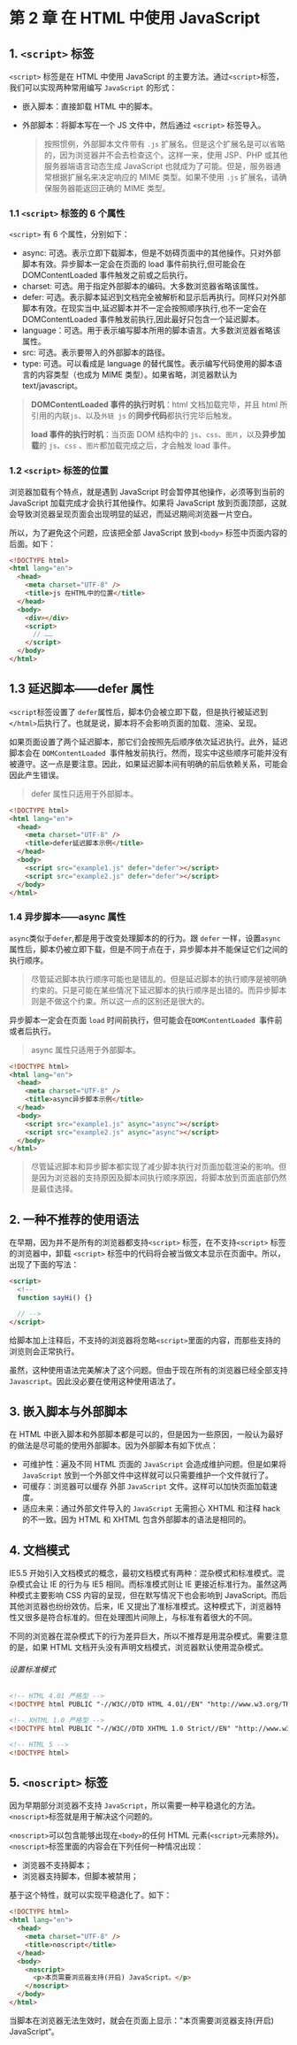 # 第 2 章 在 HTML 中使用 JavaScript

## 1. `<script>` 标签

`<script>` 标签是在 HTML 中使用 JavaScript 的主要方法。通过`<script>`标签，我们可以实现两种常用编写 `JavaScript` 的形式：

- 嵌入脚本：直接卸载 HTML 中的脚本。

- 外部脚本：将脚本写在一个 JS 文件中，然后通过 `<script>` 标签导入。

  > 按照惯例，外部脚本文件带有 `.js` 扩展名。但是这个扩展名是可以省略的，因为浏览器并不会去检查这个。这样一来，使用 JSP、PHP 或其他服务器端语言动态生成 JavaScript 也就成为了可能。但是，服务器通常根据扩展名来决定响应的 MIME 类型。如果不使用 `.js` 扩展名，请确保服务器能返回正确的 MIME 类型。

### 1.1 `<script>` 标签的 6 个属性

`<script>` 有 6 个属性，分别如下：

- async: 可选。表示立即下载脚本，但是不妨碍页面中的其他操作。只对外部脚本有效。异步脚本一定会在页面的 load 事件前执行,但可能会在 DOMContentLoaded 事件触发之前或之后执行。
- charset: 可选。用于指定外部脚本的编码。大多数浏览器省略该属性。
- defer: 可选。表示脚本延迟到文档完全被解析和显示后再执行。同样只对外部脚本有效。在现实当中,延迟脚本并不一定会按照顺序执行,也不一定会在 DOMContentLoaded 事件触发前执行,因此最好只包含一个延迟脚本。
- language：可选。用于表示编写脚本所用的脚本语言。大多数浏览器省略该属性。
- src: 可选。表示要带入的外部脚本的路径。
- type: 可选。可以看成是 language 的替代属性。表示编写代码使用的脚本语言的内容类型（也成为 MIME 类型）。如果省略，浏览器默认为 text/javascript。

> **DOMContentLoaded 事件的执行时机**：html 文档加载完毕，并且 html 所引用的内联`js`、以及`外链 js` 的**同步代码**都执行完毕后触发。
>
> **load 事件的执行时机**：当页面 DOM 结构中的 `js`、`css`、`图片`，以及**异步加载**的 `js`、`css` 、`图片`都加载完成之后，才会触发 load 事件。

### 1.2 `<script>` 标签的位置

浏览器加载有个特点，就是遇到 JavaScript 时会暂停其他操作，必须等到当前的 JavaScript 加载完成才会执行其他操作。如果将 JavaScript 放到页面顶部，这就会导致浏览器呈现页面会出现明显的延迟，而延迟期间浏览器一片空白。

所以，为了避免这个问题，应该把全部 JavaScript 放到`<body>` 标签中页面内容的后面。如下：

```html
<!DOCTYPE html>
<html lang="en">
  <head>
    <meta charset="UTF-8" />
    <title>js 在HTML中的位置</title>
  </head>
  <body>
    <div></div>
    <script>
      // ……
    </script>
  </body>
</html>
```

## 1.3 延迟脚本——defer 属性

`<script`标签设置了 `defer`属性后，脚本仍会被立即下载，但是执行被延迟到`</html>`后执行了。也就是说，脚本将不会影响页面的加载、渲染、呈现。

如果页面设置了两个延迟脚本，那它们会按照先后顺序依次延迟执行。此外，延迟脚本会在 `DOMContentLoaded `事件触发前执行。然而，现实中这些顺序可能并没有被遵守。这一点是要注意。因此，如果延迟脚本间有明确的前后依赖关系，可能会因此产生错误。

> defer 属性只适用于外部脚本。

```html
<!DOCTYPE html>
<html lang="en">
  <head>
    <meta charset="UTF-8" />
    <title>defer延迟脚本示例</title>
  </head>
  <body>
    <script src="example1.js" defer="defer"></script>
    <script src="example2.js" defer="defer"></script>
  </body>
</html>
```

### 1.4 异步脚本——async 属性

`async`类似于`defer`,都是用于改变处理脚本的的行为。跟 `defer` 一样，设置`async` 属性后，脚本仍被立即下载，但是不同于点在于，异步脚本并不能保证它们之间的执行顺序。

> 尽管延迟脚本执行顺序可能也是错乱的。但是延迟脚本的执行顺序是被明确约束的。只是可能在某些情况下延迟脚本的执行顺序是出错的。而异步脚本则是不做这个约束。所以这一点的区别还是很大的。

异步脚本一定会在页面 `load` 时间前执行，但可能会在`DOMContentLoaded `事件前或者后执行。

> async 属性只适用于外部脚本。

```html
<!DOCTYPE html>
<html lang="en">
  <head>
    <meta charset="UTF-8" />
    <title>async异步脚本示例</title>
  </head>
  <body>
    <script src="example1.js" async="async"></script>
    <script src="example2.js" async="async"></script>
  </body>
</html>
```

> 尽管延迟脚本和异步脚本都实现了减少脚本执行对页面加载渲染的影响。但是因为浏览器的支持原因及脚本间执行顺序原因，将脚本放到页面底部仍然是最佳选择。

## 2. 一种不推荐的使用语法

在早期，因为并不是所有的浏览器都支持`<script>` 标签，在不支持`<script>` 标签的浏览器中，卸载 `<script>` 标签中的代码将会被当做文本显示在页面中。所以，出现了下面的写法：

```html
<script>
  <!--
  function sayHi() {}

  // -->
</script>
```

给脚本加上注释后，不支持的浏览器将忽略`<script>`里面的内容，而那些支持的浏览则会正常执行。

虽然，这种使用语法完美解决了这个问题。但由于现在所有的浏览器已经全部支持 `Javascript`。因此没必要在使用这种使用语法了。

## 3. 嵌入脚本与外部脚本

在 HTML 中嵌入脚本和外部脚本都是可以的，但是因为一些原因，一般认为最好的做法是尽可能的使用外部脚本。因为外部脚本有如下优点：

- 可维护性：遍及不同 HTML 页面的 `JavaScript` 会造成维护问题。但是如果将 `JavaScript` 放到一个外部文件中这样就可以只需要维护一个文件就行了。
- 可缓存：浏览器可以缓存 外部 `JavaScript` 文件。这样可以加快页面加载速度。
- 适应未来：通过外部文件导入的 `JavaScript` 无需担心 XHTML 和注释 hack 的不一致。因为 HTML 和 XHTML 包含外部脚本的语法是相同的。

## 4. 文档模式

IE5.5 开始引入文档模式的概念，最初文档模式有两种：混杂模式和标准模式。混杂模式会让 IE 的行为与 IE5 相同。而标准模式则让 IE 更接近标准行为。虽然这两种模式主要影响 CSS 内容的呈现，但在默写情况下也会影响到 JavaScript。而后其他浏览器也纷纷效仿。后来，IE 又提出了准标准模式。这种模式下，浏览器特性又很多是符合标准的。但在处理图片间隙上，与标准有着很大的不同。

不同的浏览器在混杂模式下的行为差异巨大，所以不推荐是用混杂模式。需要注意的是，如果 HTML 文档开头没有声明文档模式，浏览器默认使用混杂模式。

###### 设置标准模式

```html
<!-- HTML 4.01 严格型 -->
<!DOCTYPE html PUBLIC "-//W3C//DTD HTML 4.01//EN" "http://www.w3.org/TR/html4/strict.dtd">

<!-- XHTML 1.0 严格型 -->
<!DOCTYPE html PUBLIC "-//W3C//DTD XHTML 1.0 Strict//EN" "http://www.w3.org/TR/xhtml1/DTD/xhtml1-strict.dtd">

<!-- HTML 5 -->
<!DOCTYPE html>
```

## 5. `<noscript>` 标签

因为早期部分浏览器不支持 `JavaScript`，所以需要一种平稳退化的方法。`<noscript>`标签就是用于解决这个问题的。

`<noscript>`可以包含能够出现在`<body>`的任何 HTML 元素(`<script>`元素除外)。`<noscript>`标签里面的内容会在下列任何一种情况出现：

- 浏览器不支持脚本；
- 浏览器支持脚本，但脚本被禁用；

基于这个特性，就可以实现平稳退化了。如下：

```html
<!DOCTYPE html>
<html lang="en">
  <head>
    <meta charset="UTF-8" />
    <title>noscript</title>
  </head>
  <body>
    <noscript>
      <p>本页需要浏览器支持(开启) JavaScript。</p>
    </noscript>
  </body>
</html>
```

当脚本在浏览器无法生效时，就会在页面上显示："本页需要浏览器支持(开启) JavaScript“。
